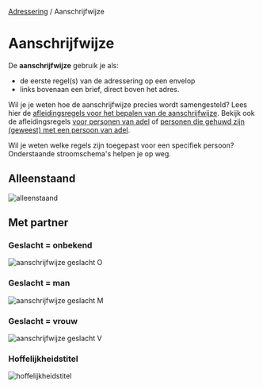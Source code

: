 [Adressering](/personen/informatieproducten/adressering) / Aanschrijfwijze

# Aanschrijfwijze

De **aanschrijfwijze** gebruik je als:
- de eerste regel(s) van de adressering op een envelop
- links bovenaan een brief, direct boven het adres.

Wil je je weten hoe de aanschrijfwijze precies wordt samengesteld? Lees hier de [afleidingsregels voor het bepalen van de aanschrijfwijze](/features/persoon/adressering/aanschrijfwijze/niet-adellijk.feature). Bekijk ook de afleidingsregels [voor personen van adel](/features/persoon/adressering/aanschrijfwijze/adellijk.feature) of [personen die gehuwd zijn (geweest) met een persoon van adel](/features/persoon/adressering/aanschrijfwijze/hoffelijkheidstitel.feature).  

Wil je weten welke regels zijn toegepast voor een specifiek persoon? Onderstaande stroomschema's helpen je op weg.

## Alleenstaand
![alleenstaand](stroomschema-aanschrijfwijze-alleenstaand.png)

## Met partner

### Geslacht = onbekend
![aanschrijfwijze geslacht O](stroomschema-1.png)

### Geslacht = man
![aanschrijfwijze geslacht M](stroomschema-2.png)

### Geslacht = vrouw
![aanschrijfwijze geslacht V](stroomschema-aanschrijfwijze-V.png)

### Hoffelijkheidstitel
![hoffelijkheidstitel](stroomschema-5.png)




